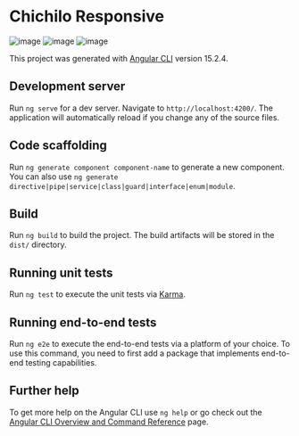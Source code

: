 # Chichilo Responsive

![image](https://github.com/TefiB/ChichiloResponsive/assets/109102705/12908579-4b25-462a-afbf-7b9b50397179)
![image](https://github.com/TefiB/ChichiloResponsive/assets/109102705/7ac25b97-9e92-41ed-a446-fd4dc2daddfa) ![image](https://github.com/TefiB/ChichiloResponsive/assets/109102705/b19eccc7-6d7e-4838-9d77-c1e65f61c841)






This project was generated with [Angular CLI](https://github.com/angular/angular-cli) version 15.2.4.

## Development server

Run `ng serve` for a dev server. Navigate to `http://localhost:4200/`. The application will automatically reload if you change any of the source files.

## Code scaffolding

Run `ng generate component component-name` to generate a new component. You can also use `ng generate directive|pipe|service|class|guard|interface|enum|module`.

## Build

Run `ng build` to build the project. The build artifacts will be stored in the `dist/` directory.

## Running unit tests

Run `ng test` to execute the unit tests via [Karma](https://karma-runner.github.io).

## Running end-to-end tests

Run `ng e2e` to execute the end-to-end tests via a platform of your choice. To use this command, you need to first add a package that implements end-to-end testing capabilities.

## Further help

To get more help on the Angular CLI use `ng help` or go check out the [Angular CLI Overview and Command Reference](https://angular.io/cli) page.
